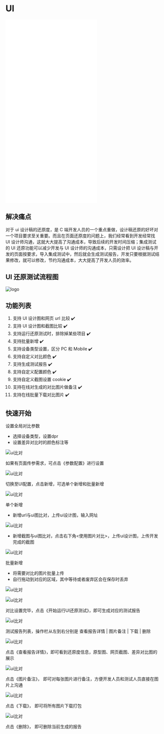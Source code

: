 # UI

<iframe src="//player.bilibili.com/player.html?aid=207491379&bvid=BV1dh411i77h&cid=392185194&page=1"  scrolling="no" border="0" frameborder="no" framespacing="0"  height="600"  style=”width: 100%;height: 500px; max-width: 100%;align:center;padding:20px 0;”> </iframe>

## 解决痛点

对于 ui 设计稿的还原度，是 C 端开发人员的一个重点重做，设计稿还原的好坏对一个项目要求至关重要。而且在页面还原度的问题上，我们经常看到开发经常找 UI 设计师沟通，这就大大提高了沟通成本，导致后续的开发时间压缩；集成测试的 UI 还原功能可以减少开发与 UI 设计师的沟通成本，只需设计把 UI 设计稿与开发的页面按要求，导入集成测试中，然后就会生成测试报告，开发只要根据测试结果修改，就可以修改，节约沟通成本，大大提高了开发人员的效率。

## UI 还原测试流程图

![logo](../img/ui.png)

## 功能列表

1.  支持 UI 设计图和网页 url 比较 :heavy_check_mark:
2.  支持 UI 设计图和截图比较 :heavy_check_mark:
3.  支持运行还原测试时，排除掉某些项目 :heavy_check_mark:
4.  支持批量新增 :heavy_check_mark:
5.  支持设备类型设置，区分 PC 和 Mobile :heavy_check_mark:
6.  支持自定义对比颜色 :heavy_check_mark:
7.  支持生成测试报告 :heavy_check_mark:
8.  支持自定义配置颜色 :heavy_check_mark:
9.  支持自定义截图设置 cookie :heavy_check_mark:
10. 支持在线对生成的对比图片做备注 :heavy_check_mark:
11. 支持在线批量下载对比图片 :heavy_check_mark:

## 快速开始

设置全局对比参数
+ 选择设备类型，设置dpr
+ 设置差异对比时的颜色标注等

![ui比对](../img/ui/01.png '::etest-col-8')

如果有页面传参需求，可点击《参数配置》进行设置

![ui比对](../img/ui/02.png '::etest-col-8')

切换至UI配置，点击新增，可选单个新增和批量新增

![ui比对](../img/ui/03.png '::etest-col-8')

单个新增
+ 新增url与ui图比对，上传ui设计图，输入网址

![ui比对](../img/ui/04.png '::etest-col-8')

+ 新增截图与ui图比对，点击右下角<使用图片对比>，上传ui设计图，上传开发完成的截图

![ui比对](../img/ui/05.png '::etest-col-8')

批量新增
+ 将需要对比的图片批量上传
+ 自行拖动到对应的区域，其中等待或者废弃区会在保存时丢弃

![ui比对](../img/ui/06.png '::etest-col-8')

![ui比对](../img/ui/07.png '::etest-col-8')

对比设置完毕，点击《开始运行UI还原测试》，即可生成对应的测试报告

![ui比对](../img/ui/08.png '::etest-col-8')

测试报告列表，操作栏从左到右分别是 查看报告详情 | 图片备注 | 下载 | 删除

![ui比对](../img/ui/09.png '::etest-col-8')

点击《查看报告详情》，即可看到还原度信息，原型图、网页截图、差异对比图的展示

![ui比对](../img/ui/10.png '::etest-col-8')

点击《图片备注》， 即可对每张图片进行备注，方便开发人员和测试人员直接在图片上沟通

![ui比对](../img/ui/11.png '::etest-col-8')

点击《下载》， 即可将所有图片下载打包

![ui比对](../img/ui/12.png '::etest-col-8')

点击《删除》， 即可删除当前生成的报告
